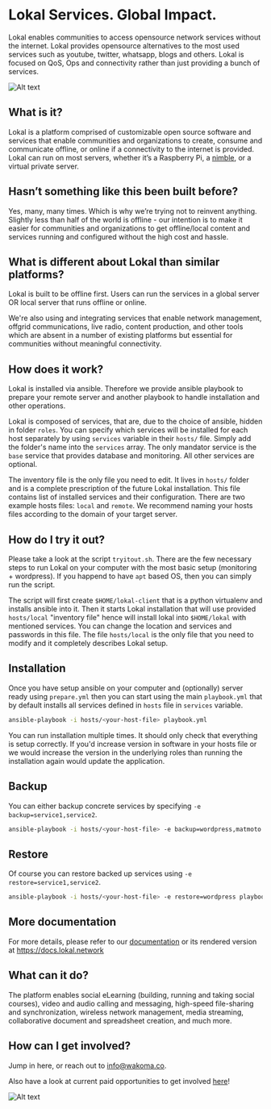 # Lokal Services. Global Impact.

Lokal enables communities to access opensource network services without the internet. Lokal provides opensource alternatives to the most used services such as youtube, twitter, whatsapp, blogs and others.
Lokal is focused on QoS, Ops and connectivity rather than just providing a bunch of services.

![Alt text](https://wakoma.co/wp-content/uploads/2021/04/content2.jpg) 

## What is it?

Lokal is a platform comprised of customizable open source software and services that enable communities and organizations to create, consume and communicate offline, or online if a connectivity to the internet is provided. Lokal can run on most servers, whether it’s a Raspberry Pi, a [nimble](https://wakoma.co/nimble), or a virtual private server.

## Hasn’t something like this been built before? 

Yes, many, many times. Which is why we’re trying not to reinvent anything.  Slightly less than half of the world is offline - our intention is to make it easier for communities and organizations to get offline/local content and services running and configured without the high cost and hassle.

## What is different about Lokal than similar platforms?

Lokal is built to be offline first.  Users can run the services in a global server OR local server that runs offline or online.

We're also using and integrating services that enable network management, offgrid communications, live radio, content production, and other tools which are absent in a number of existing platforms but essential for communities without meaningful connectivity. 

## How does it work?

Lokal is installed via ansible. Therefore we provide ansible playbook to prepare
your remote server and another playbook to handle installation and other operations.

Lokal is composed of services, that are, due to the choice of ansible, hidden in 
folder `roles`. You can specify which services will be installed for each host 
separately by using `services` variable in their `hosts/` file. Simply add the 
folder's name into the `services` array. The only mandator service is the `base`
service that provides database and monitoring. All other services are optional.

The inventory file is the only file you need to edit. It lives in `hosts/` folder
and is a complete prescription of the future Lokal installation. This file contains
list of installed services and their configuration. There are two example hosts files:
`local` and `remote`. We recommend naming your hosts files according to the domain
of your target server.

## How do I try it out?

Please take a look at the script `tryitout.sh`. There are the few necessary steps 
to run Lokal on your computer with the most basic setup (monitoring + wordpress).
If you happend to have `apt` based OS, then you can simply run the script.

The script will first create `$HOME/lokal-client` that is a python virtualenv and
installs ansible into it. Then it starts Lokal installation that will use provided `hosts/local`
"inventory file" hence will install lokal into `$HOME/lokal` with mentioned services.
You can change the location and services and passwords in this file. The file `hosts/local`
is the only file that you need to modify and it completely describes Lokal setup.

## Installation

Once you have setup ansible on your computer and (optionally) server ready using `prepare.yml`
then you can start using the main `playbook.yml` that by default installs all services defined in 
`hosts` file in `services` variable.
```bash
ansible-playbook -i hosts/<your-host-file> playbook.yml
```
You can run installation multiple times. It should only check that everything is
setup correctly. If you'd increase version in software in your hosts file or we
would increase the version in the underlying roles than running the installation
again would update the application.

## Backup

You can either backup concrete services by specifying `-e backup=service1,service2`.
```bash
ansible-playbook -i hosts/<your-host-file> -e backup=wordpress,matmoto playbook.yml
```

## Restore

Of course you can restore backed up services using `-e restore=service1,service2`.
```bash
ansible-playbook -i hosts/<your-host-file> -e restore=wordpress playbook.yml
```

## More documentation

For more details, please refer to our [documentation](docs/) or its rendered version
at https://docs.lokal.network


## What can it do?

The platform enables social eLearning (building, running and taking social courses), video and audio calling and messaging, high-speed file-sharing and synchronization, wireless network management, media streaming, collaborative document and spreadsheet creation, and much more. 

## How can I get involved?

Jump in here, or reach out to info@wakoma.co.

Also have a look at current paid opportunities to get involved [here](https://wakoma.co/opportunities/)! 


![Alt text](https://wakoma.co/wp-content/uploads/2020/01/IMG_5704-Large.jpg)
